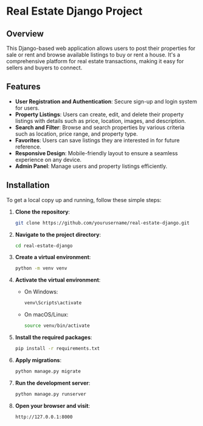 # Real Estate Django Project

## Overview
This Django-based web application allows users to post their properties for sale or rent and browse available listings to buy or rent a house. It's a comprehensive platform for real estate transactions, making it easy for sellers and buyers to connect.

## Features
- **User Registration and Authentication**: Secure sign-up and login system for users.
- **Property Listings**: Users can create, edit, and delete their property listings with details such as price, location, images, and description.
- **Search and Filter**: Browse and search properties by various criteria such as location, price range, and property type.
- **Favorites**: Users can save listings they are interested in for future reference.
- **Responsive Design**: Mobile-friendly layout to ensure a seamless experience on any device.
- **Admin Panel**: Manage users and property listings efficiently.

## Installation
To get a local copy up and running, follow these simple steps:

1. **Clone the repository**:
    ```sh
    git clone https://github.com/yourusername/real-estate-django.git
    ```

2. **Navigate to the project directory**:
    ```sh
    cd real-estate-django
    ```

3. **Create a virtual environment**:
    ```sh
    python -m venv venv
    ```

4. **Activate the virtual environment**:
    - On Windows:
      ```sh
      venv\Scripts\activate
      ```
    - On macOS/Linux:
      ```sh
      source venv/bin/activate
      ```

5. **Install the required packages**:
    ```sh
    pip install -r requirements.txt
    ```

6. **Apply migrations**:
    ```sh
    python manage.py migrate
    ```

7. **Run the development server**:
    ```sh
    python manage.py runserver
    ```

8. **Open your browser and visit**:
    ```
    http://127.0.0.1:8000
    ```
